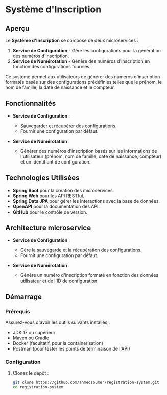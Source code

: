 # Système d'Inscription

## Aperçu

Le **Système d'Inscription** se compose de deux microservices :

1. **Service de Configuration** - Gère les configurations pour la génération des numéros d'inscription.
2. **Service de Numérotation** - Génère des numéros d'inscription en fonction des configurations fournies.

Ce système permet aux utilisateurs de générer des numéros d'inscription formatés basés sur des configurations prédéfinies telles que le prénom, le nom de famille, la date de naissance et le compteur.

## Fonctionnalités

- **Service de Configuration** :
  - Sauvegarder et récupérer des configurations.
  - Fournir une configuration par défaut.
  
- **Service de Numérotation** :
  - Générer des numéros d'inscription basés sur les informations de l'utilisateur (prénom, nom de famille, date de naissance, compteur) et un identifiant de configuration.

## Technologies Utilisées

- **Spring Boot** pour la création des microservices.
- **Spring Web** pour les API RESTful.
- **Spring Data JPA** pour gérer les interactions avec la base de données.
- **OpenAPI** pour la documentation des API.
- **GitHub** pour le contrôle de version.

## Architecture microservice

- **Service de Configuration** :
  - Gère la sauvegarde et la récupération des configurations.
  - Fournit une configuration par défaut.
  
- **Service de Numérotation** :
  - Génère un numéro d'inscription formaté en fonction des données utilisateur et de l'ID de configuration.

## Démarrage

### Prérequis

Assurez-vous d'avoir les outils suivants installés :

- JDK 17 ou supérieur
- Maven ou Gradle
- Docker (facultatif, pour la containerisation)
- Postman (pour tester les points de terminaison de l'API)

### Configuration

1. Clonez le dépôt :
   ```bash
   git clone https://github.com/ahmedsoumer/registration-system.git
   cd registration-system
